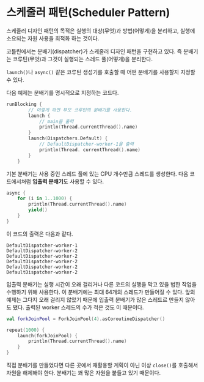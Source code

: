 # 스케줄러 패턴(Scheduler Pattern)

스케줄러 디자인 패턴의 목적은 실행의 대상(무엇)과 방법(어떻게)을 분리하고, 실행에 소요되는 자원 사용을 최적화 하는 것이다.

코틀린에서는 분배기(dispatcher)가 스케줄러 디자인 패턴을 구현하고 있다. 즉 분배기는 코루틴(무엇)과 그것이 실행되는 스레드 풀(어떻게)을 분리한다.

`launch()`나 `async()` 같은 코루틴 생성기를 호출할 때 어떤 분배기를 사용할지 지정할 수 있다.

다음 예제는 분배기를 명시적으로 지정하는 코드다.

```kotlin
runBlocking {
        // 이렇게 하면 부모 코루틴의 분배기를 사용한다.
        launch {
            // main을 출력
            println(Thread.currentThread().name)
        }
        launch(Dispatchers.Default) {
            // DefaultDispatcher-worker-1을 출력
            println(Thread. currentThread().name)
        }
    }
```

기본 분배기는 사용 중인 스레드 풀에 있는 CPU 개수만큼 스레드를 생성한다. 다음 코드에서처럼 **입출력 분배기**도 사용할 수 있다.

```kotlin
async {
    for (i in 1..1000) {
        println(Thread.currentThread().name)
        yield()
    }
}
```

이 코드의 출력은 다음과 같다.

```
DefaultDispatcher-worker-1
DefaultDispatcher-worker-2
DefaultDispatcher-worker-2
DefaultDispatcher-worker-2
DefaultDispatcher-worker-2
DefaultDispatcher-worker-2
```

입출력 분배기는 실행 시간이 오래 걸리거나 다른 코드의 실행을 막고 있을 법한 작업을 수행하기 위해 사용한다. 이 분배기에는 최대 64개의 스레드가 만들어질 수 있다. 앞의 예제는 그다지 오래 걸리지 않았기 때문에 입출력 분배기가 많은 스레드르 만들지 않아도 됐다. 출력된 worker 스레드의 수가 적은 것도 이 때문이다.

```kotlin
val forkJoinPool = ForkJoinPool(4).asCoroutineDispatcher()

repeat(1000) {
    launch(forkJoinPool) {
        println(Thread.currentThread().name)
    }
}
```

직접 분배기를 만들었다면 다른 곳에서 재활용할 계획이 아닌 이상 `close()`를 호출해서 자원을 해제해야 한다. 분배기는 꽤 많은 자원을 붙들고 있기 때문이다.
